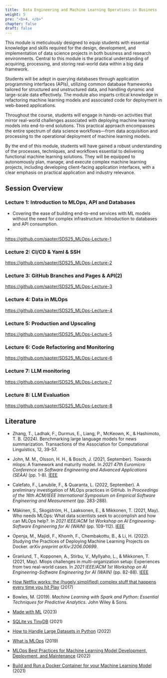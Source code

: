 ```yaml
---
title:  Data Engineering and Machine Learning Operations in Business
weight: 5
pre: "<b>4. </b>"
chapter: false
draft: false
---
```






This module is meticulously designed to equip students with essential knowledge and skills required for the design, development, and implementation of data science projects in both business and research environments. Central to this module is the practical understanding of acquiring, processing, and storing real-world data within a big data framework.


Students will be adept in querying databases through application programming interfaces (APIs), utilizing common database frameworks tailored for structured and unstructured data, and handling dynamic and large-scale data effectively. The module also imparts critical knowledge in refactoring machine learning models and associated code for deployment in web-based applications.


Throughout the course, students will engage in hands-on activities that mirror real-world challenges associated with deploying machine learning models into end-to-end solutions. This practical approach encompasses the entire spectrum of data science workflows—from data acquisition and processing to the operational deployment of machine learning models.


By the end of this module, students will have gained a robust understanding of the processes, techniques, and workflows essential to delivering functional machine learning solutions. They will be equipped to autonomously plan, manage, and execute complex machine learning projects, including developing client-facing application interfaces, with a clear emphasis on practical application and industry relevance.


## Session Overview
### Lecture 1: Introduction to MLOps, API and Databases
- Covering the ease of building end-to-end services with ML models without the need for complex infrastructure. Introduction to databases and API consumption.
- 
https://github.com/saoter/SDS25_MLOps-Lecture-1

### Lecture 2: CI/CD & Yaml & SSH
https://github.com/saoter/SDS25_MLOps-Lecture-2

### Lecture 3: GitHub Branches and Pages & API(2)
https://github.com/saoter/SDS25_MLOps-Lecture-3

### Lecture 4: Data in MLOps
https://github.com/saoter/SDS25_MLOps-Lecture-4

### Lecture 5: Production and Upscaling
https://github.com/saoter/SDS25_MLOps-Lecture-5

### Lecture 6: Code Refactoring and Monitoring
https://github.com/saoter/SDS25_MLOps-Lecture-6

### Lecture 7: LLM monitoring
https://github.com/saoter/SDS25_MLOps-Lecture-7

### Lecture 8: LLM Evaluation
https://github.com/saoter/SDS25_MLOps-Lecture-8


## Literature

- Zhang, T., Ladhak, F., Durmus, E., Liang, P., McKeown, K., & Hashimoto, T. B. (2024). Benchmarking large language models for news summarization. Transactions of the Association for Computational Linguistics, 12, 39-57.

- John, M. M., Olsson, H. H., & Bosch, J. (2021, September). Towards mlops: A framework and maturity model. In *2021 47th Euromicro Conference on Software Engineering and Advanced Applications (SEAA)* (pp. 1-8). [IEEE](https://ieeexplore.ieee.org/document/9513359)

- Calefato, F., Lanubile, F., & Quaranta, L. (2022, September). A preliminary investigation of MLOps practices in GitHub. In *Proceedings of the 16th ACM/IEEE International Symposium on Empirical Software Engineering and Measurement* (pp. 283-288). 

- Mäkinen, S., Skogström, H., Laaksonen, E., & Mikkonen, T. (2021, May). Who needs MLOps: What data scientists seek to accomplish and how can MLOps help?. In *2021 IEEE/ACM 1st Workshop on AI Engineering-Software Engineering for AI (WAIN)* (pp. 109-112). [IEEE](https://ieeexplore.ieee.org/document/9471734)

- Openja, M., Majidi, F., Khomh, F., Chembakottu, B., & Li, H. (2022). Studying the Practices of Deploying Machine Learning Projects on Docker. *arXiv preprint arXiv:2206.00699*.

- Granlund, T., Kopponen, A., Stirbu, V., Myllyaho, L., & Mikkonen, T. (2021, May). Mlops challenges in multi-organization setup: Experiences from two real-world cases. In *2021 IEEE/ACM 1st Workshop on AI Engineering-Software Engineering for AI (WAIN)* (pp. 82-88). [IEEE](https://ieeexplore.ieee.org/document/9471716)

- [How Netflix works: the (hugely simplified) complex stuff that happens every time you hit Play](https://medium.com/refraction-tech-everything/how-netflix-works-the-hugely-simplified-complex-stuff-that-happens-every-time-you-hit-play-3a40c9be254b) (2017)

- Bowles, M. (2019). *Machine Learning with Spark and Python: Essential Techniques for Predictive Analytics*. John Wiley & Sons.

- [Made with ML](https://madewithml.com/) (2023)

- [SQLite vs TinyDB](https://medium.com/p/7d6a6a42cb97) (2021)

- [How to Handle Large Datasets in Python](https://medium.com/towards-data-science/how-to-handle-large-datasets-in-python-1f077a7e7ecf) (2022)

- [What is MLOps](https://medium.com/@selfouly/mlops-done-right-47cec1dbfc8d) (2019)

- [MLOps Best Practices for Machine Learning Model Development, Deployment, and Maintenance](https://medium.com/towards-data-science/mlops-best-practices-for-machine-learning-model-development-deployment-and-maintenance-e70f5d2f416b) (2022)

- [Build and Run a Docker Container for your Machine Learning Model](https://towardsdatascience.com/build-and-run-a-docker-container-for-your-machine-learning-model-60209c2d7a7f) (2021)


